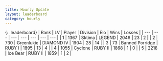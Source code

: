 ```yaml
---
title: Hourly Update
layout: leaderboard
category: hourly
---
```


{: .leaderboard}
| Rank | LV | Player | Division | Elo | Wins | Losses |
| --- | --- | --- | --- | --- | --- | --- |
| <span data-change="0">1</span> | 1367 | <span title="ID: 353063">Sktima</span> | LEGEND | <span data-change="42">2046</span> | <span data-change="10">23</span> | <span data-change="1">2</span> |
| <span data-change="10">2</span> | 730 | <span title="ID: 540">Greenlukie</span> | DIAMOND IV | <span data-change="93">1904</span> | <span data-change="17">28</span> | <span data-change="8">14</span> |
| <span data-change="4">3</span> | 73 | <span title="ID: 659170">Banned Porridge</span> | RUBY I | <span data-change="47">1895</span> | <span data-change="6">13</span> | <span data-change="2">4</span> |
| <span data-change="-2">4</span> | 1055 | <span title="ID: 92077">Cyclone</span> | RUBY II | <span data-change="0">1868</span> | <span data-change="0">1</span> | <span data-change="0">0</span> |
| <span data-change="-">5</span> | 2218 | <span title="ID: 417840">Ice Bear</span> | RUBY II | <span data-change="-">1859</span> | <span data-change="-">1</span> | <span data-change="-">2</span> |